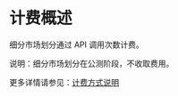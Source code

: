 # 计费概述

细分市场划分通过 API 调用次数计费。

说明：细分市场划分在公测阶段，不收取费用。

更多详情请参见：[计费方式说明](https://docs.jdcloud.com/cn/billing/pay-as-you-go)







     
    
